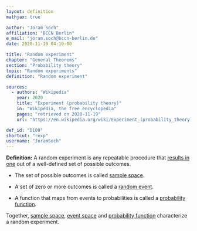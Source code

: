 ```yaml
---
layout: definition
mathjax: true

author: "Joram Soch"
affiliation: "BCCN Berlin"
e_mail: "joram.soch@bccn-berlin.de"
date: 2020-11-19 04:10:00

title: "Random experiment"
chapter: "General Theorems"
section: "Probability theory"
topic: "Random experiments"
definition: "Random experiment"

sources:
  - authors: "Wikipedia"
    year: 2020
    title: "Experiment (probability theory)"
    in: "Wikipedia, the free encyclopedia"
    pages: "retrieved on 2020-11-19"
    url: "https://en.wikipedia.org/wiki/Experiment_(probability_theory)"

def_id: "D109"
shortcut: "rexp"
username: "JoramSoch"
---
```



**Definition:** A random experiment is any repeatable procedure that [results in one](/D/rvar) out of a well-defined set of possible outcomes.

* The set of possible outcomes is called [sample space](/D/samp-spc).

* A set of zero or more outcomes is called a [random event](/D/reve).

* A function that maps from events to probabilities is called a [probability function](/D/dist).

Together, [sample space](/D/samp-spc), [event space](/D/eve-spc) and [probability function](/D/prob-spc) characterize a random experiment.